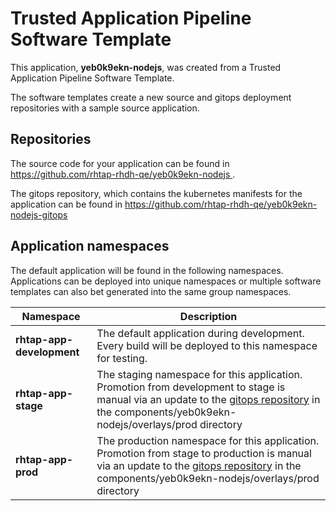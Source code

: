 # Trusted Application Pipeline Software Template

This application, **yeb0k9ekn-nodejs**, was created from a Trusted Application Pipeline Software Template.

The software templates create a new source and gitops deployment repositories with a sample source application. 

## Repositories

The source code for your application can be found in [https://github.com/rhtap-rhdh-qe/yeb0k9ekn-nodejs ](https://github.com/rhtap-rhdh-qe/yeb0k9ekn-nodejs ).
 
The gitops repository, which contains the kubernetes manifests for the application can be found in 
[https://github.com/rhtap-rhdh-qe/yeb0k9ekn-nodejs-gitops ](https://github.com/rhtap-rhdh-qe/yeb0k9ekn-nodejs-gitops ) 

## Application namespaces 

The default application will be found in the following namespaces. Applications can be deployed into unique namespaces or multiple software templates can also bet generated into the same group namespaces.  

|  Namespace   |  Description   |  
| -------- | -------- |   
| **rhtap-app-development** | The default application during development. Every build will be deployed to this namespace for testing. | 
| **rhtap-app-stage** | The staging namespace for this application. Promotion from development to stage is manual via an update to the [gitops repository](https://github.com/rhtap-rhdh-qe/yeb0k9ekn-nodejs-gitops ) in the components/yeb0k9ekn-nodejs/overlays/prod directory |  
| **rhtap-app-prod** | The production namespace for this application. Promotion from stage to production is manual via an update to the [gitops repository](https://github.com/rhtap-rhdh-qe/yeb0k9ekn-nodejs-gitops ) in the components/yeb0k9ekn-nodejs/overlays/prod directory | 